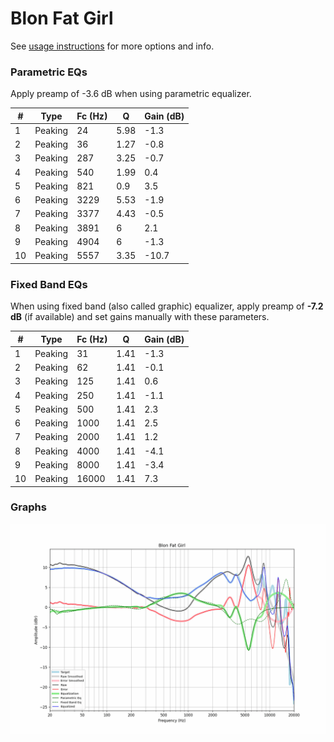 # Blon Fat Girl
See [usage instructions](https://github.com/jaakkopasanen/AutoEq#usage) for more options and info.

### Parametric EQs
Apply preamp of -3.6 dB when using parametric equalizer.

|   # | Type    |   Fc (Hz) |    Q |   Gain (dB) |
|-----|---------|-----------|------|-------------|
|   1 | Peaking |        24 | 5.98 |        -1.3 |
|   2 | Peaking |        36 | 1.27 |        -0.8 |
|   3 | Peaking |       287 | 3.25 |        -0.7 |
|   4 | Peaking |       540 | 1.99 |         0.4 |
|   5 | Peaking |       821 | 0.9  |         3.5 |
|   6 | Peaking |      3229 | 5.53 |        -1.9 |
|   7 | Peaking |      3377 | 4.43 |        -0.5 |
|   8 | Peaking |      3891 | 6    |         2.1 |
|   9 | Peaking |      4904 | 6    |        -1.3 |
|  10 | Peaking |      5557 | 3.35 |       -10.7 |

### Fixed Band EQs
When using fixed band (also called graphic) equalizer, apply preamp of **-7.2 dB** (if available) and set gains manually with these parameters.

|   # | Type    |   Fc (Hz) |    Q |   Gain (dB) |
|-----|---------|-----------|------|-------------|
|   1 | Peaking |        31 | 1.41 |        -1.3 |
|   2 | Peaking |        62 | 1.41 |        -0.1 |
|   3 | Peaking |       125 | 1.41 |         0.6 |
|   4 | Peaking |       250 | 1.41 |        -1.1 |
|   5 | Peaking |       500 | 1.41 |         2.3 |
|   6 | Peaking |      1000 | 1.41 |         2.5 |
|   7 | Peaking |      2000 | 1.41 |         1.2 |
|   8 | Peaking |      4000 | 1.41 |        -4.1 |
|   9 | Peaking |      8000 | 1.41 |        -3.4 |
|  10 | Peaking |     16000 | 1.41 |         7.3 |

### Graphs
![](./Blon%20Fat%20Girl.png)
